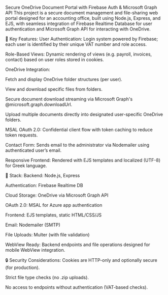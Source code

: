  Secure OneDrive Document Portal with Firebase Auth & Microsoft Graph API
This project is a secure document management and file-sharing web portal designed for an accounting office, built using Node.js, Express, and EJS, with seamless integration of Firebase Realtime Database for user authentication and Microsoft Graph API for interacting with OneDrive.

🔐 Key Features:
User Authentication: Login system powered by Firebase; each user is identified by their unique VAT number and role access.

Role-Based Views: Dynamic rendering of views (e.g. payroll, invoices, contact) based on user roles stored in cookies.

OneDrive Integration:

Fetch and display OneDrive folder structures (per user).

View and download specific files from folders.

Secure document download streaming via Microsoft Graph's @microsoft.graph.downloadUrl.

Upload multiple documents directly into designated user-specific OneDrive folders.

MSAL OAuth 2.0: Confidential client flow with token caching to reduce token requests.

Contact Form: Sends email to the administrator via Nodemailer using authenticated user’s email.

Responsive Frontend: Rendered with EJS templates and localized (UTF-8) for Greek language.

🧰 Stack:
Backend: Node.js, Express

Authentication: Firebase Realtime DB

Cloud Storage: OneDrive via Microsoft Graph API

OAuth 2.0: MSAL for Azure app authentication

Frontend: EJS templates, static HTML/CSS/JS

Email: Nodemailer (SMTP)

File Uploads: Multer (with file validation)

WebView Ready: Backend endpoints and file operations designed for mobile WebView integration.

🔒 Security Considerations:
Cookies are HTTP-only and optionally secure (for production).

Strict file type checks (no .zip uploads).

No access to endpoints without authentication (VAT-based checks).
